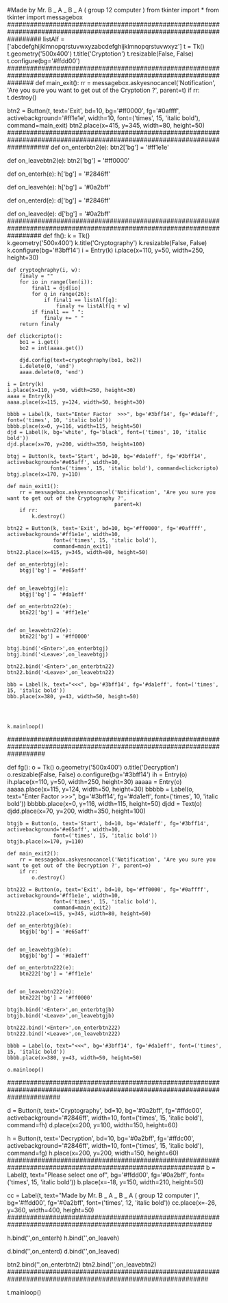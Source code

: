 #Made by Mr. B _ A _ B _ A  ( group 12 computer )
from tkinter import *
from tkinter import messagebox
#########################################################################################################################
listAlf = ['abcdefghijklmnopqrstuvwxyzabcdefghijklmnopqrstuvwxyz']
t = Tk()
t.geometry('500x400')
t.title('Cryptotion')
t.resizable(False, False)
t.configure(bg='#ffdd00')
#######################################################################################################################
def main_exit():
    rr = messagebox.askyesnocancel('Notification', 'Are you sure you want to get out of the Cryptotion ?', parent=t)
    if rr:
        t.destroy()


btn2 = Button(t, text='Exit', bd=10, bg='#ff0000', fg='#0affff', activebackground='#ff1e1e', width=10,
              font=('times', 15, 'italic bold'),
              command=main_exit)
btn2.place(x=415, y=345, width=80, height=50)
###########################################################################################################################
def on_enterbtn2(e):
    btn2['bg'] = '#ff1e1e'


def on_leavebtn2(e):
    btn2['bg'] = '#ff0000'

def on_enterh(e):
    h['bg'] = '#2846ff'


def on_leaveh(e):
    h['bg'] = '#0a2bff'


def on_enterd(e):
    d['bg'] = '#2846ff'


def on_leaved(e):
    d['bg'] = '#0a2bff'
#########################################################################################################################
def fh():
    k = Tk()      
    k.geometry('500x400')
    k.title('Cryptography')
    k.resizable(False, False)
    k.configure(bg='#3bff14')
    i = Entry(k)
    i.place(x=110, y=50, width=250, height=30)

    def cryptoghraphy(i, w):
        finaly = ""
        for io in range(len(i)):
            final1 = djd[io]
            for q in range(26):
                if final1 == listAlf[q]:
                    finaly += listAlf[q + w]
            if final1 == " ":
                finaly += " "
        return finaly

    def clickcripto():
        bo1 = i.get()
        bo2 = int(aaaa.get())
   
        djd.config(text=cryptoghraphy(bo1, bo2))
        i.delete(0, 'end')
        aaaa.delete(0, 'end')
    
    i = Entry(k)
    i.place(x=110, y=50, width=250, height=30)
    aaaa = Entry(k)
    aaaa.place(x=115, y=124, width=50, height=30)

    bbbb = Label(k, text="Enter Factor  >>>", bg='#3bff14', fg='#da1eff', font=('times', 10, 'italic bold'))
    bbbb.place(x=0, y=116, width=115, height=50)
    djd = Label(k, bg='white', fg='black', font=('times', 10, 'italic bold'))
    djd.place(x=70, y=200, width=350, height=100)

    btgj = Button(k, text='Start', bd=10, bg='#da1eff', fg='#3bff14', activebackground='#e65aff', width=10,
                  font=('times', 15, 'italic bold'), command=clickcripto)
    btgj.place(x=170, y=110)

    def main_exit1():
        rr = messagebox.askyesnocancel('Notification', 'Are you sure you want to get out of the Cryptography ?',
                                       parent=k)
        if rr:
            k.destroy()

    btn22 = Button(k, text='Exit', bd=10, bg='#ff0000', fg='#0affff', activebackground='#ff1e1e', width=10,
                   font=('times', 15, 'italic bold'),
                   command=main_exit1)
    btn22.place(x=415, y=345, width=80, height=50)

    def on_enterbtgj(e):
        btgj['bg'] = '#e65aff'


    def on_leavebtgj(e):
        btgj['bg'] = '#da1eff'
        
    def on_enterbtn22(e):
        btn22['bg'] = '#ff1e1e'


    def on_leavebtn22(e):
        btn22['bg'] = '#ff0000'
        
    btgj.bind('<Enter>',on_enterbtgj)
    btgj.bind('<Leave>',on_leavebtgj)

    btn22.bind('<Enter>',on_enterbtn22)
    btn22.bind('<Leave>',on_leavebtn22)

    bbb = Label(k, text="<<<", bg='#3bff14', fg='#da1eff', font=('times', 15, 'italic bold'))
    bbb.place(x=380, y=43, width=50, height=50)



    
    k.mainloop()
##########################################################################################################################

def fg():
    o = Tk()
    o.geometry('500x400')
    o.title('Decryption')
    o.resizable(False, False)
    o.configure(bg='#3bff14')
    ih = Entry(o)
    ih.place(x=110, y=50, width=250, height=30)
    aaaaa = Entry(o)
    aaaaa.place(x=115, y=124, width=50, height=30)
    bbbbb = Label(o, text="Enter Factor  >>>", bg='#3bff14', fg='#da1eff', font=('times', 10, 'italic bold'))
    bbbbb.place(x=0, y=116, width=115, height=50)
    djdd = Text(o)
    djdd.place(x=70, y=200, width=350, height=100)

    btgjb = Button(o, text='Start', bd=10, bg='#da1eff', fg='#3bff14', activebackground='#e65aff', width=10,
                   font=('times', 15, 'italic bold'))
    btgjb.place(x=170, y=110)

    def main_exit2():
        rr = messagebox.askyesnocancel('Notification', 'Are you sure you want to get out of the Decryption ?', parent=o)
        if rr:
            o.destroy()

    btn222 = Button(o, text='Exit', bd=10, bg='#ff0000', fg='#0affff', activebackground='#ff1e1e', width=10,
                   font=('times', 15, 'italic bold'),
                   command=main_exit2)
    btn222.place(x=415, y=345, width=80, height=50)

    def on_enterbtgjb(e):
        btgjb['bg'] = '#e65aff'


    def on_leavebtgjb(e):
        btgjb['bg'] = '#da1eff'
        
    def on_enterbtn222(e):
        btn222['bg'] = '#ff1e1e'


    def on_leavebtn222(e):
        btn222['bg'] = '#ff0000'
        
    btgjb.bind('<Enter>',on_enterbtgjb)
    btgjb.bind('<Leave>',on_leavebtgjb)

    btn222.bind('<Enter>',on_enterbtn222)
    btn222.bind('<Leave>',on_leavebtn222)

    bbbb = Label(o, text="<<<", bg='#3bff14', fg='#da1eff', font=('times', 15, 'italic bold'))
    bbbb.place(x=380, y=43, width=50, height=50)

    o.mainloop()
##############################################################################################################################

d = Button(t, text='Cryptography', bd=10, bg='#0a2bff', fg='#ffdc00', activebackground='#2846ff', width=10,
           font=('times', 15, 'italic bold'),
           command=fh)
d.place(x=200, y=100, width=150, height=60)

h = Button(t, text='Decryption', bd=10, bg='#0a2bff', fg='#ffdc00', activebackground='#2846ff', width=10,
           font=('times', 15, 'italic bold'),
           command=fg)
h.place(x=200, y=200, width=150, height=60)
############################################################################################################
b = Label(t, text="Please select one of", bg='#ffdd00', fg='#0a2bff', font=('times', 15, 'italic bold'))
b.place(x=-18, y=150, width=210, height=50)

cc = Label(t, text="Made by Mr. B _ A _ B _ A  ( group 12 computer )", bg='#ffdd00', fg='#0a2bff',
           font=('times', 12, 'italic bold'))
cc.place(x=-26, y=360, width=400, height=50)
##############################################################################################################

h.bind('<Enter>',on_enterh)
h.bind('<Leave>',on_leaveh)

d.bind('<Enter>',on_enterd)
d.bind('<Leave>',on_leaved)

btn2.bind('<Enter>',on_enterbtn2)
btn2.bind('<Leave>',on_leavebtn2)
#############################################################################################################

t.mainloop()
